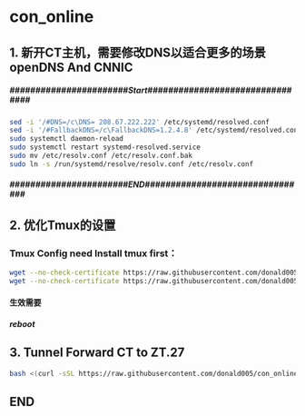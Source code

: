 # **con_online**
## 1. 新开CT主机，需要修改DNS以适合更多的场景 openDNS And CNNIC

##### #######################Start################################
```bash
sed -i '/#DNS=/c\DNS= 208.67.222.222' /etc/systemd/resolved.conf
sed -i '/#FallbackDNS=/c\FallbackDNS=1.2.4.8' /etc/systemd/resolved.conf
sudo systemctl daemon-reload
sudo systemctl restart systemd-resolved.service
sudo mv /etc/resolv.conf /etc/resolv.conf.bak
sudo ln -s /run/systemd/resolve/resolv.conf /etc/resolv.conf
```
##### #######################END################################

##  2.  优化Tmux的设置
### Tmux Config need Install tmux first：
```bash
wget --no-check-certificate https://raw.githubusercontent.com/donald005/con_online/master/.tmux.conf && chmod +666 .tmux.conf
wget --no-check-certificate https://raw.githubusercontent.com/donald005/con_online/master/tdonal.sh && chmod +x tdonal.sh
```
####  **生效需要**
##### reboot    

## 3. Tunnel Forward CT to ZT.27
```bash
bash <(curl -sSL https://raw.githubusercontent.com/donald005/con_online/master/iptable.sh)
```
##  END
